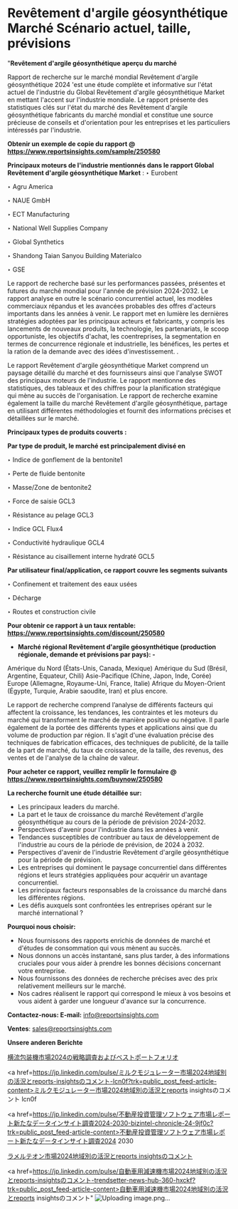 # Revêtement d'argile géosynthétique Marché Scénario actuel, taille, prévisions

"<strong>Revêtement d'argile géosynthétique aperçu du marché</strong>

Rapport de recherche sur le marché mondial Revêtement d'argile géosynthétique 2024 'est une étude complète et informative sur l'état actuel de l'industrie du Global Revêtement d'argile géosynthétique Market en mettant l'accent sur l'industrie mondiale. Le rapport présente des statistiques clés sur l'état du marché des Revêtement d'argile géosynthétique fabricants du marché mondial et constitue une source précieuse de conseils et d'orientation pour les entreprises et les particuliers intéressés par l'industrie.

<strong>Obtenir un exemple de copie du rapport @ <a href=https://www.reportsinsights.com/sample/250580>https://www.reportsinsights.com/sample/250580</a></strong>

<strong>Principaux moteurs de l'industrie mentionnés dans le rapport Global Revêtement d'argile géosynthétique Market</strong> :
‣ Eurobent

‣ Agru America

‣ NAUE GmbH

‣ ECT Manufacturing

‣ National Well Supplies Company

‣ Global Synthetics

‣ Shandong Taian Sanyou Building Materialco

‣ GSE

Le rapport de recherche basé sur les performances passées, présentes et futures du marché mondial pour l'année de prévision 2024-2032. Le rapport analyse en outre le scénario concurrentiel actuel, les modèles commerciaux répandus et les avancées probables des offres d'acteurs importants dans les années à venir. Le rapport met en lumière les dernières stratégies adoptées par les principaux acteurs et fabricants, y compris les lancements de nouveaux produits, la technologie, les partenariats, le scoop opportuniste, les objectifs d'achat, les coentreprises, la segmentation en termes de concurrence régionale et industrielle, les bénéfices, les pertes et la ration de la demande avec des idées d'investissement. .

Le rapport Revêtement d'argile géosynthétique Market comprend un paysage détaillé du marché et des fournisseurs ainsi que l'analyse SWOT des principaux moteurs de l'industrie. Le rapport mentionne des statistiques, des tableaux et des chiffres pour la planification stratégique qui mène au succès de l'organisation. Le rapport de recherche examine également la taille du marché Revêtement d'argile géosynthétique, partage en utilisant différentes méthodologies et fournit des informations précises et détaillées sur le marché.

<strong>Principaux types de produits couverts :</strong>

<strong>Par type de produit, le marché est principalement divisé en</strong>

‣ Indice de gonflement de la bentonite1

‣ Perte de fluide bentonite

‣ Masse/Zone de bentonite2

‣ Force de saisie GCL3

‣ Résistance au pelage GCL3

‣ Indice GCL Flux4

‣ Conductivité hydraulique GCL4

‣ Résistance au cisaillement interne hydraté GCL5

<strong>Par utilisateur final/application, ce rapport couvre les segments suivants</strong>

‣ Confinement et traitement des eaux usées

‣ Décharge

‣ Routes et construction civile

<strong>Pour obtenir ce rapport à un taux rentable: <a href=https://www.reportsinsights.com/discount/250580>https://www.reportsinsights.com/discount/250580</a></strong>
<ul>
  <li><strong>Marché régional Revêtement d'argile géosynthétique (production régionale, demande et prévisions par pays): -</strong></li>
</ul>
Amérique du Nord (États-Unis, Canada, Mexique)
Amérique du Sud (Brésil, Argentine, Equateur, Chili)
Asie-Pacifique (Chine, Japon, Inde, Corée)
Europe (Allemagne, Royaume-Uni, France, Italie)
Afrique du Moyen-Orient (Égypte, Turquie, Arabie saoudite, Iran) et plus encore.

Le rapport de recherche comprend l’analyse de différents facteurs qui affectent la croissance, les tendances, les contraintes et les moteurs du marché qui transforment le marché de manière positive ou négative. Il parle également de la portée des différents types et applications ainsi que du volume de production par région. Il s'agit d'une évaluation précise des techniques de fabrication efficaces, des techniques de publicité, de la taille de la part de marché, du taux de croissance, de la taille, des revenus, des ventes et de l'analyse de la chaîne de valeur.

<strong>Pour acheter ce rapport, veuillez remplir le formulaire @   <a href=https://www.reportsinsights.com/buynow/250580>https://www.reportsinsights.com/buynow/250580</a></strong>

<strong>La recherche fournit une étude détaillée sur:</strong>
<ul>
  <li>Les principaux leaders du marché.</li>
  <li>La part et le taux de croissance du marché Revêtement d'argile géosynthétique au cours de la période de prévision 2024-2032.</li>
  <li>Perspectives d'avenir pour l'industrie dans les années à venir.</li>
  <li>Tendances susceptibles de contribuer au taux de développement de l'industrie au cours de la période de prévision, de 2024 à 2032.</li>
  <li>Perspectives d'avenir de l'industrie Revêtement d'argile géosynthétique pour la période de prévision.</li>
  <li>Les entreprises qui dominent le paysage concurrentiel dans différentes régions et leurs stratégies appliquées pour acquérir un avantage concurrentiel.</li>
  <li>Les principaux facteurs responsables de la croissance du marché dans les différentes régions.</li>
  <li>Les défis auxquels sont confrontées les entreprises opérant sur le marché international ?</li>
</ul>
<strong>Pourquoi nous choisir:</strong>
<ul>
  <li>Nous fournissons des rapports enrichis de données de marché et d'études de consommation qui vous mènent au succès.</li>
  <li>Nous donnons un accès instantané, sans plus tarder, à des informations cruciales pour vous aider à prendre les bonnes décisions concernant votre entreprise.</li>
  <li>Nous fournissons des données de recherche précises avec des prix relativement meilleurs sur le marché.</li>
  <li>Nos cadres réalisent le rapport qui correspond le mieux à vos besoins et vous aident à garder une longueur d'avance sur la concurrence.</li>
</ul>
<strong>Contactez-nous:
</strong><strong>E-mail:</strong> <a href=mailto:info@reportsinsights.com>info@reportsinsights.com</a>

<strong>Ventes</strong>: <a href=mailto:sales@reportsinsights.com>sales@reportsinsights.com</a>

<strong>Unsere anderen Berichte</strong>

<a href=https://www.linkedin.com/pulse/横流包装機市場2024の戦略調査およびベストポートフォリオ-reports-insights-expert-nd6af/>横流包装機市場2024の戦略調査およびベストポートフォリオ</a>

<a href=https://jp.linkedin.com/pulse/ミルクモジュレーター市場2024地域別の活況とreports-insightsのコメント-lcn0f?trk=public_post_feed-article-content>ミルクモジュレーター市場2024地域別の活況とreports insightsのコメント lcn0f</a>

<a href=https://jp.linkedin.com/pulse/不動産投資管理ソフトウェア市場レポート新たなデータインサイト調査2024-2030-bizintel-chronicle-24-9jf0c?trk=public_post_feed-article-content>不動産投資管理ソフトウェア市場レポート新たなデータインサイト調査2024 2030</a>

<a href=https://www.linkedin.com/pulse/ラメルテオン市場2024地域別の活況とreports-insightsのコメント-community-market-research-ov4bf/>ラメルテオン市場2024地域別の活況とreports insightsのコメント</a>

<a href=https://jp.linkedin.com/pulse/自動車用減速機市場2024地域別の活況とreports-insightsのコメント-trendsetter-news-hub-360-hxckf?trk=public_post_feed-article-content>自動車用減速機市場2024地域別の活況とreports insightsのコメント</a>"
![Uploading image.png…]()
